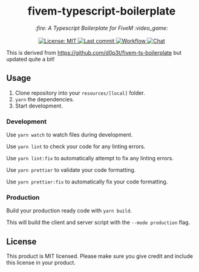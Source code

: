 <h1 align="center">fivem-typescript-boilerplate</h1>

<p align="center">
  <i>:fire: A Typescript Boilerplate for FiveM :video_game:</i>
  <br>
  <br>
  <a href="https://github.com/lockhinator/fivem-typescript-boilerplate/blob/master/LICENSE">
    <img src="https://img.shields.io/badge/License-MIT-blue.svg?style=flat" alt="License: MIT">
  </a>
  <a href="https://github.com/lockhinator/fivem-typescript-boilerplate/commits/master">
    <img src="https://img.shields.io/github/last-commit/lockhinator/fivem-typescript-boilerplate.svg?style=flat" alt="Last commit">
  </a>
  <a href="">
    <img src="https://img.shields.io/github/workflow/status/lockhinator/fivem-typescript-boilerplate/Node.js%20CI" alt="Workflow">
  </a>
  <a href="https://discord.gg/FHdAJcN82e">
    <img src="https://img.shields.io/discord/721463005895852102" alt="Chat">
  </a>
</p>

This is derived from https://github.com/d0p3t/fivem-ts-boilerplate but updated quite a bit!

## Usage
1. Clone repository into your `resources/[local]` folder.
2. `yarn` the dependencies.
3. Start development.

### Development
Use `yarn watch` to watch files during development.

Use `yarn lint` to check your code for any linting errors.

Use `yarn lint:fix` to automatically attempt to fix any linting errors.

Use `yarn prettier` to validate your code formatting.

Use `yarn prettier:fix` to automatically fix your code formatting.

### Production
Build your production ready code with `yarn build`.

This will build the client and server script with the `--mode production` flag.

## License
This product is MIT licensed. Please make sure you give credit and include this license in your product.